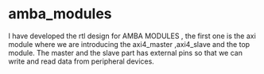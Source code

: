 # amba_modules
I have developed the rtl design for AMBA MODULES , the first one is the axi module where we are introducing the axi4_master ,axi4_slave and the top module. The master and the slave part has external pins so that we can write and read data from peripheral devices.
